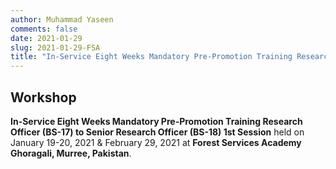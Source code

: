 ```yaml
---
author: Muhammad Yaseen
comments: false
date: 2021-01-29
slug: 2021-01-29-FSA
title: "In-Service Eight Weeks Mandatory Pre-Promotion Training Research Officer (BS-17) to Senior Research Officer (BS-18) 1st Session"
---
```


## Workshop

**In-Service Eight Weeks Mandatory Pre-Promotion Training Research Officer (BS-17) to Senior Research Officer (BS-18) 1st Session** held on January 19-20, 2021  & February 29,
2021 at **Forest Services Academy Ghoragali, Murree, Pakistan**.